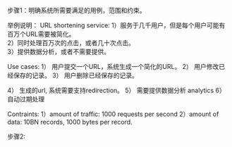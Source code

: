 步骤1：明确系统所需要满足的用例，范围和约束。

举例说明：
URL shortening service:
1）服务于几千用户，但是每个用户可能有百万个URL需要被简化。  
2）同时处理百万次的点击，或者几十次点击。  
3）提供数据分析，或者不需要提供。  

Use cases:
1） 用户提交一个URL，系统生成一个简化的URL。
2） 用户修改已经保存的记录。
3） 用户删除已经保存的记录。

4） 生成的url, 系统需要支持redirection。
5） 需要提供数据分析 analytics
6） 自动过期处理

Contraints:
1）amount of traffic: 1000 requests per second 
2）amount of data: 10BN records, 1000 bytes per record.

步骤2: 



